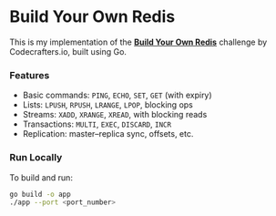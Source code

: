 # Build Your Own Redis

This is my implementation of the [**Build Your Own Redis**](https://codecrafters.io/challenges/redis) challenge by Codecrafters.io, built using Go.

### Features

- Basic commands: `PING`, `ECHO`, `SET`, `GET` (with expiry)
- Lists: `LPUSH`, `RPUSH`, `LRANGE`, `LPOP`, blocking ops
- Streams: `XADD`, `XRANGE`, `XREAD`, with blocking reads
- Transactions: `MULTI`, `EXEC`, `DISCARD`, `INCR`
- Replication: master–replica sync, offsets, etc.

### Run Locally

To build and run:

```bash
go build -o app
./app --port <port_number>
